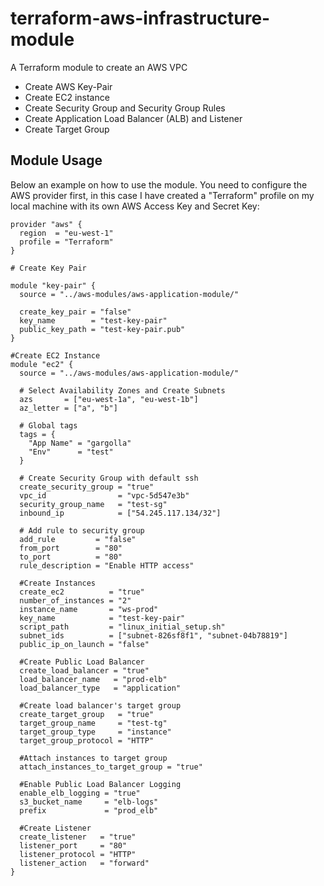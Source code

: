# terraform-aws-infrastructure-module
A Terraform module to create an AWS VPC
- Create AWS Key-Pair
- Create EC2 instance
- Create Security Group and Security Group Rules
- Create Application Load Balancer (ALB) and Listener
- Create Target Group 

## Module Usage

Below an example on how to use the module. You need to configure the AWS provider first, in this case I have created a "Terraform" profile on my local machine with its own AWS Access Key and Secret Key:

```
provider "aws" {
  region  = "eu-west-1"
  profile = "Terraform"
}

# Create Key Pair

module "key-pair" {
  source = "../aws-modules/aws-application-module/"

  create_key_pair = "false"
  key_name        = "test-key-pair"
  public_key_path = "test-key-pair.pub"
}

#Create EC2 Instance
module "ec2" {
  source = "../aws-modules/aws-application-module/"

  # Select Availability Zones and Create Subnets
  azs       = ["eu-west-1a", "eu-west-1b"]
  az_letter = ["a", "b"]

  # Global tags
  tags = {
    "App Name" = "gargolla"
    "Env"      = "test"
  }

  # Create Security Group with default ssh
  create_security_group = "true"
  vpc_id                = "vpc-5d547e3b"
  security_group_name   = "test-sg"
  inbound_ip            = ["54.245.117.134/32"]

  # Add rule to security group
  add_rule         = "false"
  from_port        = "80"
  to_port          = "80"
  rule_description = "Enable HTTP access"

  #Create Instances
  create_ec2          = "true"
  number_of_instances = "2"
  instance_name       = "ws-prod"
  key_name            = "test-key-pair"
  script_path         = "linux_initial_setup.sh"
  subnet_ids          = ["subnet-826sf8f1", "subnet-04b78819"]
  public_ip_on_launch = "false"

  #Create Public Load Balancer
  create_load_balancer = "true"
  load_balancer_name   = "prod-elb"
  load_balancer_type   = "application"

  #Create load balancer's target group
  create_target_group   = "true"
  target_group_name     = "test-tg"
  target_group_type     = "instance"
  target_group_protocol = "HTTP"

  #Attach instances to target group
  attach_instances_to_target_group = "true"

  #Enable Public Load Balancer Logging
  enable_elb_logging = "true"
  s3_bucket_name     = "elb-logs"
  prefix             = "prod_elb"

  #Create Listener
  create_listener   = "true"
  listener_port     = "80"
  listener_protocol = "HTTP"
  listener_action   = "forward"
}

```
